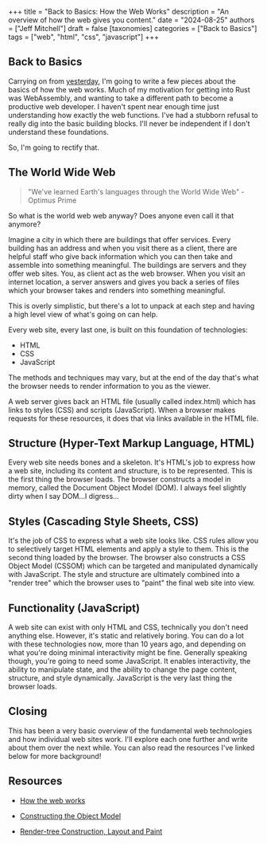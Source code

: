 +++
title = "Back to Basics: How the Web Works"
description = "An overview of how the web gives you content."
date = "2024-08-25"
authors = ["Jeff Mitchell"]
draft = false
[taxonomies]
categories = ["Back to Basics"]
tags = ["web", "html", "css", "javascript"]
+++

## Back to Basics

Carrying on from [yesterday](@/blog/2024_08_25_back_to_basics_how_the_web_works/index.md), I'm going to write a few pieces about the basics of how the web works. Much of my motivation for getting into Rust was WebAssembly, and wanting to take a different path to become a productive web developer. I haven't spent near enough time just understanding how exactly the web functions. I've had a stubborn refusal to really dig into the basic building blocks. I'll never be independent if I don't understand these foundations.

So, I'm going to rectify that.

## The World Wide Web

> "We've learned Earth's languages through the World Wide Web" - Optimus Prime

So what is the world web web anyway? Does anyone even call it that anymore?

Imagine a city in which there are buildings that offer services. Every building has an address and when you visit there as a client, there are helpful staff who give back information which you can then take and assemble into something meaningful. The buildings are servers and they offer web sites. You, as client act as the web browser. When you visit an internet location, a server answers and gives you back a series of files which your browser takes and renders into something meaningful.

This is overly simplistic, but there's a lot to unpack at each step and having a high level view of what's going on can help.

Every web site, every last one, is built on this foundation of technologies:

- HTML
- CSS
- JavaScript

The methods and techniques may vary, but at the end of the day that's what the browser needs to render information to you as the viewer.

A web server gives back an HTML file (usually called index.html) which has links to styles (CSS) and scripts (JavaScript). When a browser makes requests for these resources, it does that via links available in the HTML file.

## Structure (Hyper-Text Markup Language, HTML)

Every web site needs bones and a skeleton. It's HTML's job to express how a web site, including its content and structure, is to be represented. This is the first thing the browser loads. The browser constructs a model in memory, called the Document Object Model (DOM). I always feel slightly dirty when I say DOM...I digress...

## Styles (Cascading Style Sheets, CSS)

It's the job of CSS to express what a web site looks like. CSS rules allow you to selectively target HTML elements and apply a style to them. This is the second thing loaded by the browser. The browser also constructs a CSS Object Model (CSSOM) which can be targeted and manipulated dynamically with JavaScript. The style and structure are ultimately combined into a "render tree" which the browser uses to "paint" the final web site into view.

## Functionality (JavaScript)

A web site can exist with only HTML and CSS, technically you don't need anything else. However, it's static and relatively boring. You can do a lot with these technologies now, more than 10 years ago, and depending on what you're doing minimal interactivity might be fine. Generally speaking though, you're going to need some JavaScript. It enables interactivity, the ability to manipulate state, and the ability to change the page content, structure, and style dynamically. JavaScript is the very last thing the browser loads.

## Closing

This has been a very basic overview of the fundamental web technologies and how individual web sites work. I'll explore each one further and write about them over the next while. You can also read the resources I've linked below for more background!

## Resources

- [How the web works](https://developer.mozilla.org/en-US/docs/Learn/Getting_started_with_the_web/How_the_Web_works)

- [Constructing the Object Model](https://web.dev/articles/critical-rendering-path/constructing-the-object-model)
- [Render-tree Construction, Layout and Paint](https://web.dev/articles/critical-rendering-path/render-tree-construction)
